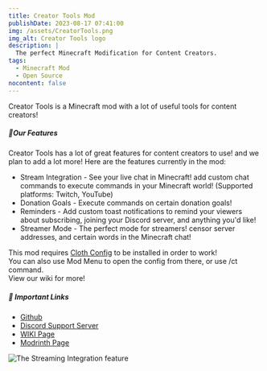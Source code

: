 ```yaml
---
title: Creator Tools Mod
publishDate: 2023-08-17 07:41:00
img: /assets/CreatorTools.png
img_alt: Creator Tools logo
description: |
  The perfect Minecraft Modification for Content Creators.
tags:
  - Minecraft Mod
  - Open Source
nocontent: false
---
```


Creator Tools is a Minecraft mod with a lot of useful tools for content creators!

##### 📃Our Features
Creator Tools has a lot of great features for content creators to use! and we plan to add a lot more! Here are the features currently in the mod:
* Stream Integration - See your live chat in Minecraft! add custom chat commands to execute commands in your Minecraft world! (Supported platforms: Twitch, YouTube)
* Donation Goals - Execute commands on certain donation goals!
* Reminders - Add custom toast notifications to remind your viewers about subscribing, joining your Discord server, and anything you'd like!
* Streamer Mode - The perfect mode for streamers! censor server addresses, and certain words in the Minecraft chat!

This mod requires [Cloth Config](https://modrinth.com/mod/cloth-config) to be installed in order to work! <br>
You can also use Mod Menu to open the config from there, or use /ct command. <br>
View our wiki for more!


##### 🔗 Important Links
* [Github](https://github.com/KokoDevs/CreatorTools)
* [Discord Support Server](https://discord.gg/aExqBuP4zH)
* [WIKI Page](https://creatortools.gitbook.io/english-docs-ct/)
* [Modrinth Page](https://modrinth.com/mod/creator-tools)

![The Streaming Integration feature](https://cdn.modrinth.com/data/4nCNvl1W/images/bfc8839ff54631dda1a9cf2738873cd1d0a22a86.jpeg)